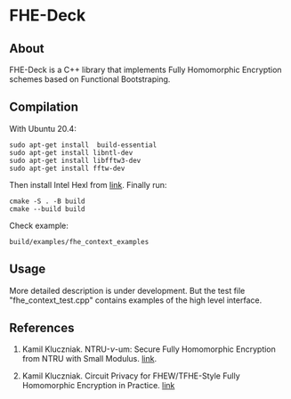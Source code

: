 FHE-Deck
=======

About
-----------

FHE-Deck is a C++ library that implements Fully Homomorphic Encryption schemes based on Functional Bootstraping.


Compilation
-----------

With Ubuntu 20.4:

```
sudo apt-get install  build-essential
sudo apt-get install libntl-dev
sudo apt-get install libfftw3-dev
sudo apt-get install fftw-dev
```

Then install Intel Hexl from [link](https://github.com/intel/hexl).
Finally run:
```
cmake -S . -B build
cmake --build build
```

Check example:
```
build/examples/fhe_context_examples
```


Usage
-----------

More detailed description is under development.
But the test file "fhe_context_test.cpp" contains examples of the high level interface.


References
-----------

1. Kamil Kluczniak. NTRU-$\nu$-um: Secure Fully Homomorphic Encryption from NTRU with Small Modulus. [link](https://eprint.iacr.org/2022/089).

2. Kamil Kluczniak. Circuit Privacy for FHEW/TFHE-Style Fully Homomorphic Encryption in Practice. [link](https://eprint.iacr.org/2022/1459)

